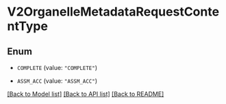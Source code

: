 # V2OrganelleMetadataRequestContentType

## Enum


* `COMPLETE` (value: `"COMPLETE"`)

* `ASSM_ACC` (value: `"ASSM_ACC"`)


[[Back to Model list]](../README.md#documentation-for-models) [[Back to API list]](../README.md#documentation-for-api-endpoints) [[Back to README]](../README.md)


